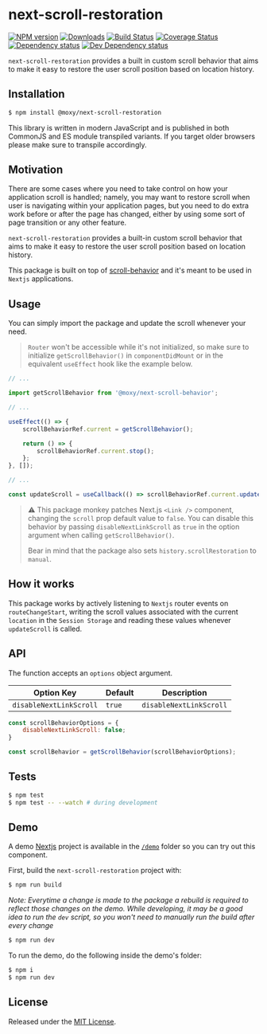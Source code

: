 # next-scroll-restoration

[![NPM version][npm-image]][npm-url] [![Downloads][downloads-image]][npm-url] [![Build Status][build-status-image]][build-status-url] [![Coverage Status][codecov-image]][codecov-url] [![Dependency status][david-dm-image]][david-dm-url] [![Dev Dependency status][david-dm-dev-image]][david-dm-dev-url]

[npm-url]:https://npmjs.org/package/@moxy/next-scroll-restoration
[downloads-image]:https://img.shields.io/npm/dm/@moxy/next-scroll-restoration.svg
[npm-image]:https://img.shields.io/npm/v/@moxy/next-scroll-restoration.svg
[build-status-url]:https://github.com/moxystudio/next-scroll-restoration/actions
[build-status-image]:https://img.shields.io/github/workflow/status/moxystudio/next-scroll-restoration/Node%20CI/master
[codecov-url]:https://codecov.io/gh/moxystudio/next-scroll-restoration
[codecov-image]:https://img.shields.io/codecov/c/github/moxystudio/next-scroll-restoration/master.svg
[david-dm-url]:https://david-dm.org/moxystudio/next-scroll-restoration
[david-dm-image]:https://img.shields.io/david/moxystudio/next-scroll-restoration.svg
[david-dm-dev-url]:https://david-dm.org/moxystudio/next-scroll-restoration?type=dev
[david-dm-dev-image]:https://img.shields.io/david/dev/moxystudio/next-scroll-restoration.svg

`next-scroll-restoration` provides a built in custom scroll behavior that aims to make it easy to restore the user scroll position based on location history.

## Installation

```sh
$ npm install @moxy/next-scroll-restoration
```

This library is written in modern JavaScript and is published in both CommonJS and ES module transpiled variants. If you target older browsers please make sure to transpile accordingly.

## Motivation

There are some cases where you need to take control on how your application scroll is handled; namely, you may want to restore scroll when user is navigating within your application pages, but you need to do extra work before or after the page has changed, either by using some sort of page transition or any other feature.

`next-scroll-restoration` provides a built-in custom scroll behavior that aims to make it easy to restore the user scroll position based on location history.

This package is built on top of [scroll-behavior](https://www.npmjs.com/package/scroll-behavior) and it's meant to be used in `Nextjs` applications.


## Usage

You can simply import the package and update the scroll whenever your need.

> `Router` won't be accessible while it's not initialized, so make sure to initialize `getScrollBehavior()` in `componentDidMount` or in the equivalent `useEffect` hook like the example below.

```js
// ...

import getScrollBehavior from '@moxy/next-scroll-behavior';

// ...

useEffect(() => {
    scrollBehaviorRef.current = getScrollBehavior();

    return () => {
        scrollBehaviorRef.current.stop();
    };
}, []);

// ...

const updateScroll = useCallback(() => scrollBehaviorRef.current.updateScroll(), []);

```

> ⚠️ This package monkey patches Next.js `<Link />` component, changing the `scroll` prop default value to `false`. You can disable this behavior by passing `disableNextLinkScroll` as `true` in the option argument when calling `getScrollBehavior()`.
>
> Bear in mind that the package also sets `history.scrollRestoration` to `manual`. 

## How it works

This package works by actively listening to `Nextjs` router events on `routeChangeStart`, writing the scroll values associated with the current `location` in the `Session Storage` and reading these values whenever `updateScroll` is called.

## API

The function accepts an `options` object argument.

| Option Key | Default | Description |
| ---------- | ------- | ----------- |
| `disableNextLinkScroll` | `true` | `disableNextLinkScroll` | `true` | Enables or disables changing the default `scroll` prop of Next.js `<Link />` component |

```js
const scrollBehaviorOptions = {
    disableNextLinkScroll: false;
}

const scrollBehavior = getScrollBehavior(scrollBehaviorOptions);
```

## Tests

```sh
$ npm test
$ npm test -- --watch # during development
```

## Demo

A demo [Nextjs](https://nextjs.org/) project is available in the [`/demo`](./demo) folder so you can try out this component.

First, build the `next-scroll-restoration` project with:

```sh
$ npm run build
```

*Note: Everytime a change is made to the package a rebuild is required to reflect those changes on the demo. While developing, it may be a good idea to run the `dev` script, so you won't need to manually run the build after every change*

```sh
$ npm run dev
```

To run the demo, do the following inside the demo's folder:

```sh
$ npm i
$ npm run dev
```

## License

Released under the [MIT License](https://www.opensource.org/licenses/mit-license.php).
